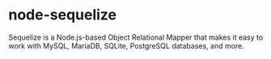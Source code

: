 # node-sequelize
Sequelize is a Node.js-based Object Relational Mapper that makes it easy to work with MySQL, MariaDB, SQLite, PostgreSQL databases, and more.
